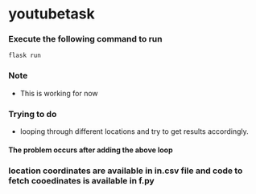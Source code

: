 # youtubetask


### Execute the following command to run


```
flask run
```

### Note
 - This is working for now
 
 ### Trying to do 
 
 - looping through different locations and try to get results accordingly.
 
 #### The problem occurs after adding the above loop
 
 ### location coordinates are available in in.csv file and code to fetch cooedinates is available in f.py
 
